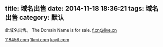 title: 域名出售
date: 2014-11-18 18:36:21
tags: 域名出售
category: 默认
---

此域名出售。
The Domain Name is for sale.
[f.cn@live.cn](mailto:#)

[118456.com](http://118456.com/)
[1kmi.com](http://1kmi.com/)
[kayil.com](http://kayil.com/)
